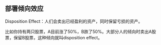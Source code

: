 ## 部署倾向效应

Disposition Effect：人们会卖出已经盈利的资产，同时保留亏损的资产。

比如你持有两只股票，A目前涨了50%，B跌了50%。大部分人的倾向时卖出A股票，保留B股票，这种倾向就叫disposition effect。

